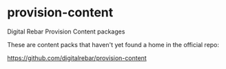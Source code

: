 # provision-content
Digital Rebar Provision Content packages

These are content packs that haven't yet found a home in the official
repo:

  https://github.com/digitalrebar/provision-content

